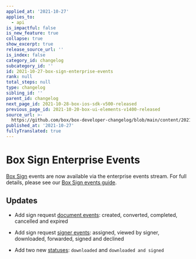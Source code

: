 ```yaml
---
applied_at: '2021-10-27'
applies_to:
  - api
is_impactful: false
is_new_feature: true
collapse: true
show_excerpt: true
release_source_url: ''
is_index: false
category_id: changelog
subcategory_id: ''
id: 2021-10-27-box-sign-enterprise-events
rank: null
total_steps: null
type: changelog
sibling_id: ''
parent_id: changelog
next_page_id: 2021-10-28-box-ios-sdk-v500-released
previous_page_id: 2021-10-20-box-ui-elements-v1400-released
source_url: >-
  https://github.com/box/box-developer-changelog/blob/main/content/2021/10-27-box-sign-enterprise-events.md
published_at: '2021-10-27'
fullyTranslated: true
---
```

# Box Sign Enterprise Events

[Box Sign][sign] events are now available via the enterprise events stream.
For full details, please see our [Box Sign events guide][seg].

## Updates

<!--alex ignore cancelled and expired-->

* Add sign request [document events][d]: created, converted, completed,
  cancelled and expired

* Add sign request [signer events][s]: assigned, viewed by signer, downloaded,
  forwarded, signed and declined

* Add two new [statuses][stat]: `downloaded` and `downloaded and signed`

[stat]: e://resources/sign-requests/#param-status

[s]: g://events/event-triggers/sign-events/#signer-events

[d]: g://events/event-triggers/sign-events/#document-events

[seg]: g://events/event-triggers/sign-events

[sign]: g://box-sign
